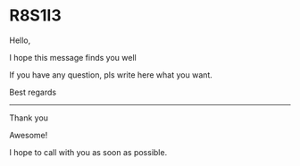 # R8S1I3

Hello,

I hope this message finds you well

If you have any question, pls write here what you want.

Best regards



-------------------------------
Thank you

Awesome! 

I hope to call with you as soon as possible.
